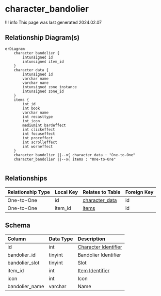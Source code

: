 # character_bandolier

!!! info
	This page was last generated 2024.02.07

## Relationship Diagram(s)

```mermaid
erDiagram
    character_bandolier {
        intunsigned id
        intunsigned item_id
    }
    character_data {
        intunsigned id
        varchar name
        varchar nane
        intunsigned zone_instance
        intunsigned zone_id
    }
    items {
        int id
        int book
        varchar name
        int recasttype
        int icon
        mediumint bardeffect
        int clickeffect
        int focuseffect
        int proceffect
        int scrolleffect
        int worneffect
    }
    character_bandolier ||--o{ character_data : "One-to-One"
    character_bandolier ||--o{ items : "One-to-One"


```


## Relationships

| Relationship Type | Local Key | Relates to Table | Foreign Key |
| :--- | :--- | :--- | :--- |
| One-to-One | id | [character_data](../../schema/characters/character_data.md) | id |
| One-to-One | item_id | [items](../../schema/items/items.md) | id |


## Schema

| Column | Data Type | Description |
| :--- | :--- | :--- |
| id | int | [Character Identifier](character_data.md) |
| bandolier_id | tinyint | Bandolier Identifier |
| bandolier_slot | tinyint | Slot |
| item_id | int | [Item Identifier](../../schema/items/items.md) |
| icon | int | Icon |
| bandolier_name | varchar | Name |


